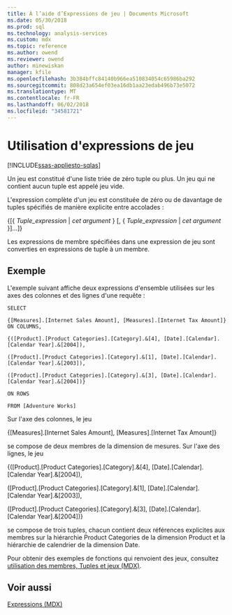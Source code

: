 ```yaml
---
title: À l’aide d’Expressions de jeu | Documents Microsoft
ms.date: 05/30/2018
ms.prod: sql
ms.technology: analysis-services
ms.custom: mdx
ms.topic: reference
ms.author: owend
ms.reviewer: owend
author: minewiskan
manager: kfile
ms.openlocfilehash: 3b384bffc84140b966ea510834054c65986ba292
ms.sourcegitcommit: 808d23a654ef03ea16db1aa23edab496b73e5072
ms.translationtype: MT
ms.contentlocale: fr-FR
ms.lasthandoff: 06/02/2018
ms.locfileid: "34581721"
---
```

# <a name="using-set-expressions"></a>Utilisation d'expressions de jeu
[!INCLUDE[ssas-appliesto-sqlas](../includes/ssas-appliesto-sqlas.md)]

  Un jeu est constitué d'une liste triée de zéro tuple ou plus. Un jeu qui ne contient aucun tuple est appelé jeu vide.  
  
 L'expression complète d'un jeu est constituée de zéro ou de davantage de tuples spécifiés de manière explicite entre accolades :  
  
 {[{ *Tuple_expression* | *cet argument* } [, { *Tuple_expression* | *cet argument* }]...]}  
  
 Les expressions de membre spécifiées dans une expression de jeu sont converties en expressions de tuple à un membre.  
  
## <a name="example"></a>Exemple  
 L'exemple suivant affiche deux expressions d'ensemble utilisées sur les axes des colonnes et des lignes d'une requête :  
  
 `SELECT`  
  
 `{[Measures].[Internet Sales Amount], [Measures].[Internet Tax Amount]} ON COLUMNS,`  
  
 `{([Product].[Product Categories].[Category].&[4], [Date].[Calendar].[Calendar Year].&[2004]),`  
  
 `([Product].[Product Categories].[Category].&[1], [Date].[Calendar].[Calendar Year].&[2003]),`  
  
 `([Product].[Product Categories].[Category].&[3], [Date].[Calendar].[Calendar Year].&[2004])}`  
  
 `ON ROWS`  
  
 `FROM [Adventure Works]`  
  
 Sur l'axe des colonnes, le jeu  
  
 {[Measures].[Internet Sales Amount], [Measures].[Internet Tax Amount]}  
  
 se compose de deux membres de la dimension de mesures. Sur l'axe des lignes, le jeu  
  
 {([Product].[Product Categories].[Category].&[4], [Date].[Calendar].[Calendar Year].&[2004]),  
  
 ([Product].[Product Categories].[Category].&[1], [Date].[Calendar].[Calendar Year].&[2003]),  
  
 ([Product].[Product Categories].[Category].&[3], [Date].[Calendar].[Calendar Year].&[2004])}  
  
 se compose de trois tuples, chacun contient deux références explicites aux membres sur la hiérarchie Product Categories de la dimension Product et la hiérarchie de calendrier de la dimension Date.  
  
 Pour obtenir des exemples de fonctions qui renvoient des jeux, consultez [utilisation des membres, Tuples et jeux &#40;MDX&#41;](../analysis-services/multidimensional-models/mdx/working-with-members-tuples-and-sets-mdx.md).  
  
## <a name="see-also"></a>Voir aussi  
 [Expressions &#40;MDX&#41;](../mdx/expressions-mdx.md)  
  
  

